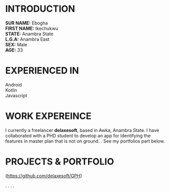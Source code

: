 # INTRODUCTION

**SUR NAME:**  Ebogha <br/>
**FIRST NAME:** Ikechukwu<br/>
**STATE:**  Anambra State <br/>
**L.G.A:**  Anambra East <br/>
**SEX:**    Male <br/>
**AGE:**    33 <br/>

# EXPERIENCED IN

Android <br/>
Kotlin <br/>
Javascript <br/>



# WORK EXPEREINCE

I currently a freelancer **delaxesoft**, based in Awka, Anambra State. I have collaborated with a PHD student to develop an app for Identifying the features in master plan that is not on ground. . See my portfolios part below.

# PROJECTS & PORTFOLIO

(https://github.com/delaxesoft/GPH) <br/>

.
.
.
.
